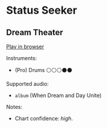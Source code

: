 # Status Seeker

## Dream Theater


[Play in browser](http://pages.cs.wisc.edu/~tolly/customs/?title=status-seeker&artist=dream-theater)

Instruments:

  * (Pro) Drums ⚪️⚪️⚪️⚫️⚫️

Supported audio:

  * `album` (When Dream and Day Unite)

Notes:

  * Chart confidence: *high*.

